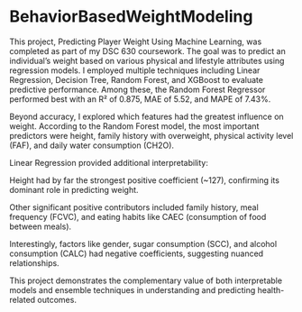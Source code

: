 # BehaviorBasedWeightModeling

This project, Predicting Player Weight Using Machine Learning, was completed as part of my DSC 630 coursework. The goal was to predict an individual’s weight based on various physical and lifestyle attributes using regression models. I employed multiple techniques including Linear Regression, Decision Tree, Random Forest, and XGBoost to evaluate predictive performance. Among these, the Random Forest Regressor performed best with an R² of 0.875, MAE of 5.52, and MAPE of 7.43%.

Beyond accuracy, I explored which features had the greatest influence on weight. According to the Random Forest model, the most important predictors were height, family history with overweight, physical activity level (FAF), and daily water consumption (CH2O).

Linear Regression provided additional interpretability:

Height had by far the strongest positive coefficient (~127), confirming its dominant role in predicting weight.

Other significant positive contributors included family history, meal frequency (FCVC), and eating habits like CAEC (consumption of food between meals).

Interestingly, factors like gender, sugar consumption (SCC), and alcohol consumption (CALC) had negative coefficients, suggesting nuanced relationships.

This project demonstrates the complementary value of both interpretable models and ensemble techniques in understanding and predicting health-related outcomes.

